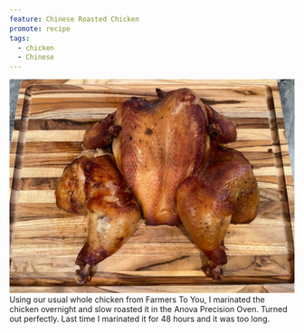 ```yaml
---
feature: Chinese Roasted Chicken
promote: recipe
tags:
  - chicken
  - Chinese
---
```

![Chinese roast chicken](/images/recipes/chinese-roasted-chicken-1.jpg)
Using our usual whole chicken from Farmers To You, I marinated the chicken overnight and slow roasted it in the Anova Precision Oven. Turned out perfectly. Last time I marinated it for 48 hours and it was too long.
